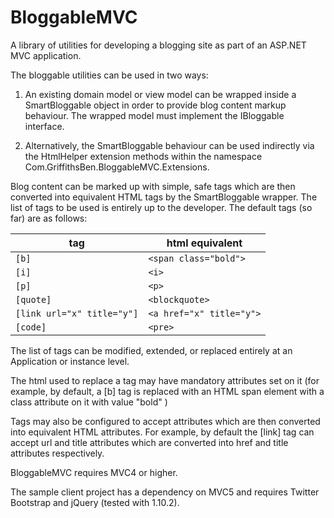 BloggableMVC
============

A library of utilities for developing a blogging site as part of an ASP.NET MVC application.

The bloggable utilities can be used in two ways:

1. An existing domain model or view model can be wrapped inside a SmartBloggable object in order to provide blog content markup behaviour. The wrapped model must implement the IBloggable interface.

2. Alternatively, the SmartBloggable behaviour can be used indirectly via the HtmlHelper extension methods within the namespace Com.GriffithsBen.BloggableMVC.Extensions.

Blog content can be marked up with simple, safe tags which are then converted into equivalent HTML tags by the SmartBloggable wrapper. The list of tags to be used is entirely up to the developer. The default tags (so far) are as follows:

tag | html equivalent |
--- | ---
`[b]` | `<span class="bold">`
`[i]` | `<i>`
`[p]` | `<p>`
`[quote]` | `<blockquote>`
`[link url="x" title="y"]` | `<a href="x" title="y">`
`[code]` | `<pre>`

The list of tags can be modified, extended, or replaced entirely at an Application or instance level.

The html used to replace a tag may have mandatory attributes set on it (for example, by default, a [b] tag is replaced with an
HTML span element with a class attribute on it with value "bold" )

Tags may also be configured to accept attributes which are then converted into equivalent HTML attributes. For example,
by default the [link] tag can accept url and title attributes which are converted into href and title attributes respectively.

BloggableMVC requires MVC4 or higher.

The sample client project has a dependency on MVC5 and requires Twitter Bootstrap and jQuery (tested with 1.10.2).